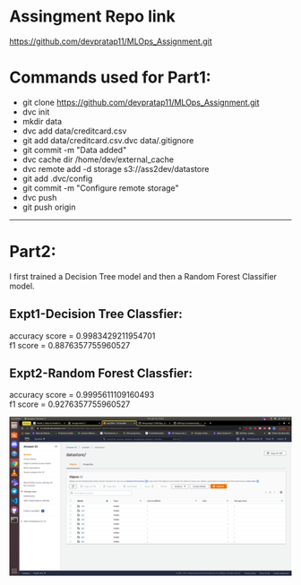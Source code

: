 # Assingment Repo link 
https://github.com/devpratap11/MLOps_Assignment.git

# Commands used for Part1:

* git clone https://github.com/devpratap11/MLOps_Assignment.git
* dvc init
* mkdir data
* dvc add data/creditcard.csv
* git add data/creditcard.csv.dvc data/.gitignore
* git commit -m "Data added"
* dvc cache dir /home/dev/external_cache
* dvc remote add -d storage s3://ass2dev/datastore
* git add .dvc/config
* git commit -m "Configure remote storage"
* dvc push
* git push origin
----------------------------------------------------------------------
# Part2:
I first trained a Decision Tree model and then a Random Forest Classifier model.
## Expt1-Decision Tree Classfier:
accuracy score = 0.9983429211954701  
f1 score = 0.8876357755960527
## Expt2-Random Forest Classfier:
accuracy score = 0.9995611109160493  
f1 score = 0.9276357755960527

![AWS Bucket screenshot](https://github.com/devpratap11/Fundamentals_of_MLOps_19D070020/blob/main/Week2/screenshot.png "AWS Bucket screenshot")
